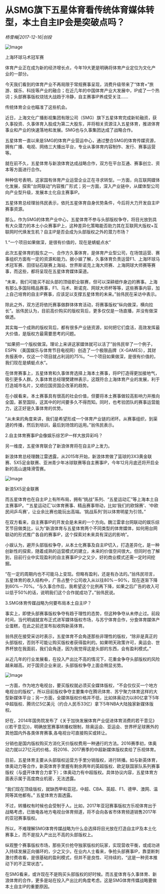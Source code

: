 # 从SMG旗下五星体育看传统体育媒体转型，本土自主IP会是突破点吗？

*杨雪梅|2017-12-16|创投*

![Image](http://p2.pstatp.com/large/59360000f0dc4d6968de)

上海环球马术冠军赛

体育产业正在成为新的经济增长点，今年19大更是明确将体育产业定位为文化产业的一部分。

今天我们看到的体育产业不再局限于常规赛事呈现，消费升级带来了“体育+”旅游、娱乐、科技等产业的融合；在近几年的中国体育产业大发展中，IP成了一个热词；头部赛事版权烧钱大战趋于冷静，自主赛事IP养成受关注……

传统体育企业也瞄准了这些机会。

近日，上海文化广播影视集团有限公司（SMG）旗下五星体育完成新轮融资，获久事投资、久事体育入股成为第二大股东，并将相关资源注入五星体育，推进体育事业和产业的快速落地和发展。SMG也与久事集团达成了战略合作。

五星体育一直以来是SMG的体育产业营运中心，通过整合SMG的体育传媒资源，拥有广播、电视、网络三大播出平台，专业从事体育内容制作、发行、赛事运营等。

就在前不久，五星体育与新浪体育达成战略合作，双方在平台互通、赛事创立、资本等方面进行合作。

种种信号表明，这家国有体育产业运营企业正在寻求转型。一方面，向互联网媒体化发展，探索“台网联动”内容推广形式；另一方面，深入产业链中，从媒体型公司向产业型升级，发展本土化自主赛事IP。

五星体育总经理翁伟民表示，依托五星体育自身优势条件，今后将大力开发自主IP赛事资源。

那么，作为SMG的体育产业中心，五星体育不参与头部版权争夺，将目光放到具有大众潜力的本土小众赛事IP上，这种差异化策略能否助力其在互联网大版权+互联网时代焕发生机？自主IP是否会成为头部版权之外的潜力市场？

1.“一个项目如果做深，是很有价值的，现在是蜻蜓点水”

此次五星体育的股东之一、合作方久事体育，是体育产业型公司，在场馆运营、赛事组织方面有一定的资源和能力。据小娱了解，久事体育负责运营F1、上海环球马术冠军赛、田径钻石联赛上海站、世界斯诺克上海大师赛、上海网球大师赛等赛事，而这些，都将呈现在五星体育媒体渠道。

“未来，我们可能买不起头部的顶级职业联赛，但可以深耕细作身边的赛事。上海有那么多国际精品赛事，F1、马术、斯诺克、网球大师杯等等，这些赛事内容，加上自己培育的自主IP赛事，应该足以支撑五星体育的未来。”翁伟民在采访中表示。

除此之外，双方还将依托赛事做群体体育活动，将赛事版权“纵向做深，横向拉长”。翁伟民认为，目前高价购买的版权背后，更多仅仅是一场直播，并没有做深做透。

其实每一个成熟的版权背后，都有很多产业链资源，如何把它们盘活，高效发挥最大价值，是版权方最需要思考的问题。

“如果把一个版权做深。理论上来讲这家媒体就可以活了”翁伟民举了一个例子， ESPN （美国娱乐与体育节目电视网）创造了一个极限品牌（X-GAMES），其财务报表中，仅这一个项目就占利润的75%。“一个项目如果做深，是很有价值的，我们现在是蜻蜓点水”。

在体育赛事上，五星体育和久事体育选择上海本土赛事，将IP打造得更加接地气，吸引更多人群。久事体育总经理樊建林表示，这既符合上海体育产业的发展，利于打造城市名片，又顺应国资国企改革的趋势。

在小娱看来，本土赛事具有很高的社会价值，但要将本土赛事做较高影响力并推向全国，甚至国际，这其中的时间要多久不得而知。同时，也考验团队的赛事运营能力，这正好是久事体育的优势。

“从未来的角度来讲，我们是希望形成一个体育产业链的闭环。从赛事组织，到渠道的传播，然后到培训，最后到场馆的运用。”翁伟民表示。

2.自主体育赛事IP会像娱乐综艺IP一样大放异彩吗？

另一维度，五星体育联合了新浪体育将在自主IP上发力。

新浪体育总经理魏江雷透露，从2015年开始，新浪体育做了篮球的3X3黄金联赛、5X5足金联赛、亚洲青少年冰球联赛等自主赛事IP，今年12月月底还将开启全新的高山速降滑雪赛。

![Image](http://p2.pstatp.com/large/59360000f0d96668515b)

新浪5X5足金联赛

而五星体育也在自主IP上有所布局，拥有“挑战”系列、“五星运动汇”等上海本土自主赛事IP。“‘五星运动汇’以体育赛事、精品赛事带动，比如‘我们的欧锦赛’、‘中欧民间乒乓赛’，让业余比赛也能玩出高端。‘挑战系列’则以体育明星为引领。”

在双方看来，自主赛事IP的开发会是未来的一个方向。魏江雷拿台网联动的娱乐综艺节目做类比，认为“新浪体育与五星体育两个不同类型的体育媒体，如何用台网联动的形式推广各自的赛事IP，这个探索对未来具有深远的影响”。

小娱认为，避开头部版权争夺，从本土化赛事及自主IP切入，打造差异化，是一种创新性的探索，随着成熟的运营模式的建立，未来的价值空间很大。但同时也了解到，目前行业中实现盈利的自主赛事IP少之又少，好的商业模式还需一定时间挖掘。

“在一定的周期内也不可能马上变现。但略有盈利，还是有办法的。”翁伟民坦言，五星体育的收入结构中，广告占整个公司收入从以往80%－90%，现在逐渐下降到60%－70%。“与久事合作后，我希望这个比例再下降，如果之后广告的收入可以低于50%的话，说明我们这个合作就成功了。”翁伟民说。

3.SMG体育传媒战略为何要布局本土自主IP？

事实上，即使头部赛事版权争夺有趋于理性的态势，但这种争夺从未停止过。前段时间，当代明诚就宣布正式进军媒体版权市场，与苏宁体育合作，分食体育媒体产业蛋糕，在此之前还宣布拟收购新英体育。

翁伟民在接受采访时表示，五星体育不会角逐那些非理性的版权，“除非是真正的头部版权，否则不可能让购买版权者获得盈利的。如果明天政策许可，奥运会、世界杯放在我面前，我们会角逐，因为我觉得这是头部的东西，会有盈利模式。”

从近几年的行业发展看，在投入产出比不高的情况下，花重金争夺头部版权的风险越来越高。对于国资企业来说，头部版权争夺上面会稍显劣势。

![Image](http://p3.pstatp.com/large/593a000042e07b3f0184)

一方面，作为地方电视台，要买版权就必须买全媒体版权，“不会仅仅买一个地方电视台的版权”，所以目前版权争夺主要集中在腾讯体育、苏宁聚力体育这样的大型新媒体平台；另一方面，全媒体版权价格并不低，比如体奥动力以80亿拿下5年中超版权、腾讯亿5亿美元（约合人民币33亿）拿下5年NBA大陆独家新媒体版权。

好在，2014年国务院发布了《关于加快发展体育产业促进体育消费的若干意见》(《若干意见》)，明确放宽赛事转播权限制，除奥运会、亚运会、世界杯足球赛外的其他国内外各类体育赛事,各电视台可直接购买或转让。

分销也是国内版权购买方消化天价版权费用一种通行的方法。2016赛季初，体奥动力就以27亿元的价格，将2016、2017赛季的中超新媒体版权卖给了乐视体育。

目前，五星体育主要从头部版权运营方手里分销版权，进行转播。如与新英体育，体奥动力等合作，新英体育手里握有剩余两年的英超版权、欧足联国家队系列赛事版权（与盛开体育合力拿下）；体奥动力有中超版权。具体协议内容，五星体育方面表示属于高度商业机密，无法透露。

“我们现在顶级版权，就缺西甲和亚冠，中超、CBA、英超、F1、德甲、澳网、温网等其他都有。” 五星体育方面透露。

不过，转播权有时候也会受制于人。比如，2017年亚冠赛事版权方乐视体育出于战略考虑，已致电各地方电视台体育频道，将不会向各省市体育频道销售2017年的亚冠赛事版权。

所以，不难理解SMG体育传媒战略为什么会选择将目光放在打造自主IP及本土化赛事上，而不是投入产出比不高的头部版权上。

纵观整个赛事版权市场，那些天价抢夺独家版权的玩家，实现营收平衡，或成功进入持续发展正向循环的，少之又少。在业内人士看来，争抢头部赛事IP，靠垄断刺激付费收看，是很基础的盈利模式，但并不是良性、可持续的，“这是一种资本推动下的不正常状态”。

在SMG看来，或许现在不是购买头部版权的好时候。而五星体育与久事体育、新浪体育的合作，更多是站在投入产出比的角度考虑。这是SMG体育传媒战略要做本土自主IP的重要原因。

